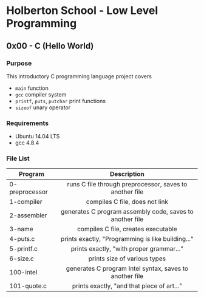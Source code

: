 # Holberton School - Low Level Programming
## 0x00 - C (Hello World)

### Purpose
This introductory C programming language project covers
* `main` function
* `gcc` compiler system
* `printf`, `puts`, `putchar` print functions
* `sizeof` unary operator

### Requirements
* Ubuntu 14.04 LTS
* gcc 4.8.4

### File List
| Program	  | Description						     |
| --------------- |:--------------------------------------------------------:|
| 0-preprocessor  | runs C file through preprocessor, saves to another file  |
| 1-compiler      | compiles C file, does not link			     |
| 2-assembler	  | generates C program assembly code, saves to another file |
| 3-name 	  | compiles C file, creates executable	     		     |
| 4-puts.c	  | prints exactly, "Programming is like building..."	     |
| 5-printf.c	  | prints exactly, "with proper grammar..."		     |
| 6-size.c	  | prints size of various types			     |
| 100-intel	  | generates C program Intel syntax, saves to another file  |
| 101-quote.c	  | prints exactly, "and that piece of art..." 	       	     |